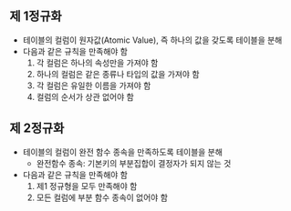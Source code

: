 ## 제 1정규화

- 테이블의 컬럼이 원자값(Atomic Value), 즉 하나의 값을 갖도록 테이블을 분해
- 다음과 같은 규칙을 만족해야 함
    1. 각 컬럼은 하나의 속성만을 가져야 함
    2. 하나의 컬럼은 같은 종류나 타입의 값을 가져야 함
    3. 각 컬럼은 유일한 이름을 가져야 함
    4. 컬럼의 순서가 상관 없어야 함

## 제 2정규화

- 테이블의 컬럼이 완전 함수 종속을 만족하도록 테이블을 분해
    - 완전함수 종속: 기본키의 부분집합이 결정자가 되지 않는 것
- 다음과 같은 규칙을 만족해야 함
    1. 제1 정규형을 모두 만족해야 함
    2. 모든 컬럼에 부분 함수 종속이 없어야 함